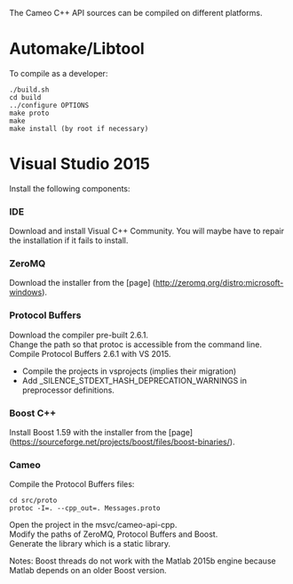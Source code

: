 The Cameo C++ API sources can be compiled on different platforms.

# Automake/Libtool

To compile as a developer:

	./build.sh
	cd build
	../configure OPTIONS
	make proto
	make
	make install (by root if necessary)

# Visual Studio 2015

Install the following components:

### IDE

Download and install Visual C++ Community. You will maybe have to repair the installation if it fails to install.
 
### ZeroMQ

Download the installer from the [page] (http://zeromq.org/distro:microsoft-windows).  
    
### Protocol Buffers

Download the compiler pre-built 2.6.1.  
Change the path so that protoc is accessible from the command line.  
Compile Protocol Buffers 2.6.1 with VS 2015.  
* Compile the projects in vsprojects (implies their migration)  
* Add _SILENCE_STDEXT_HASH_DEPRECATION_WARNINGS in preprocessor definitions.

### Boost C++
  
Install Boost 1.59 with the installer from the [page] (https://sourceforge.net/projects/boost/files/boost-binaries/).  
  
### Cameo

Compile the Protocol Buffers files:  

	cd src/proto  
	protoc -I=. --cpp_out=. Messages.proto  
  
Open the project in the msvc/cameo-api-cpp.  
Modify the paths of ZeroMQ, Protocol Buffers and Boost.   
Generate the library which is a static library.  
  
Notes:
Boost threads do not work with the Matlab 2015b engine because Matlab depends on an older Boost version.